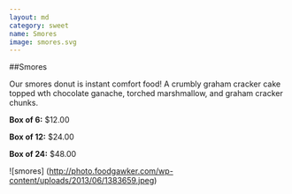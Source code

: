 ```yaml
---
layout: md
category: sweet
name: Smores
image: smores.svg
---
```


##Smores

Our smores donut is instant comfort food! A crumbly graham cracker cake topped wth chocolate ganache, torched marshmallow, and graham cracker chunks.

**Box of 6:** $12.00

**Box of 12:** $24.00

**Box of 24:** $48.00

![smores] (http://photo.foodgawker.com/wp-content/uploads/2013/06/1383659.jpeg)